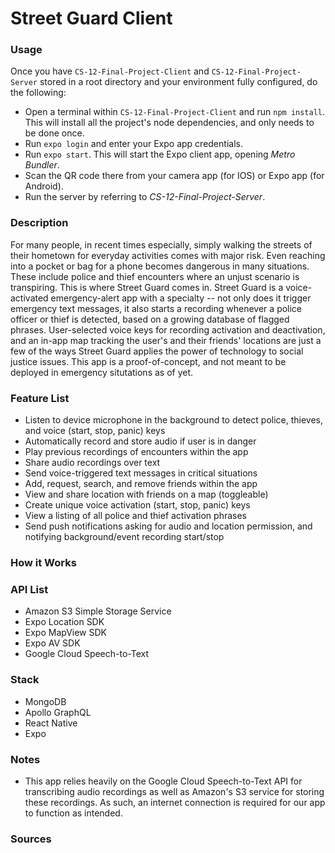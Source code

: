 # Street Guard Client

### Usage

Once you have `CS-12-Final-Project-Client` and `CS-12-Final-Project-Server` stored in a root directory and your environment fully configured, do the following:

- Open a terminal within `CS-12-Final-Project-Client` and run `npm install`. This will install all the project's node dependencies, and only needs to be done once.
- Run `expo login` and enter your Expo app credentials.
- Run `expo start`. This will start the Expo client app, opening _Metro Bundler_.
- Scan the QR code there from your camera app (for IOS) or Expo app (for Android).
- Run the server by referring to _CS-12-Final-Project-Server_.

### Description

For many people, in recent times especially, simply walking the streets of their hometown for everyday activities comes with major risk. Even reaching into a pocket or bag for a phone becomes dangerous in many situations. These include police and thief encounters where an unjust scenario is transpiring. This is where Street Guard comes in. Street Guard is a voice-activated emergency-alert app with a specialty -- not only does it trigger emergency text messages, it also starts a recording whenever a police officer or thief is detected, based on a growing database of flagged phrases. User-selected voice keys for recording activation and deactivation, and an in-app map tracking the user's and their friends' locations are just a few of the ways Street Guard applies the power of technology to social justice issues. This app is a proof-of-concept, and not meant to be deployed in emergency situtations as of yet.

### Feature List

- Listen to device microphone in the background to detect police, thieves, and voice (start, stop, panic) keys
- Automatically record and store audio if user is in danger
- Play previous recordings of encounters within the app
- Share audio recordings over text
- Send voice-triggered text messages in critical situations
- Add, request, search, and remove friends within the app
- View and share location with friends on a map (toggleable)
- Create unique voice activation (start, stop, panic) keys
- View a listing of all police and thief activation phrases
- Send push notifications asking for audio and location permission, and notifying background/event recording start/stop

### How it Works

### API List

- Amazon S3 Simple Storage Service
- Expo Location SDK
- Expo MapView SDK
- Expo AV SDK
- Google Cloud Speech-to-Text

### Stack

- MongoDB
- Apollo GraphQL
- React Native
- Expo

### Notes

- This app relies heavily on the Google Cloud Speech-to-Text API for transcribing audio recordings as well as Amazon's S3 service for storing these recordings. As such, an internet connection is required for our app to function as intended.

### Sources
